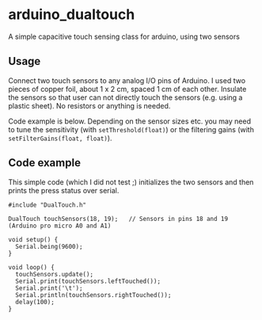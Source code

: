 # arduino_dualtouch
A simple capacitive touch sensing class for arduino, using two sensors

## Usage
Connect two touch sensors to any analog I/O pins of Arduino. I used two pieces of copper foil, about 1 x 2 cm, spaced 1 cm of each other. Insulate the sensors so that user can not directly touch the sensors (e.g. using a plastic sheet). No resistors or anything is needed.

Code example is below. Depending on the sensor sizes etc. you may need to tune the sensitivity (with ```setThreshold(float)```) or the filtering gains (with ```setFilterGains(float, float)```).

## Code example
This simple code (which I did not test ;) initializes the two sensors and then prints the press status over serial.

    #include "DualTouch.h"
    
    DualTouch touchSensors(18, 19);   // Sensors in pins 18 and 19 (Arduino pro micro A0 and A1)
    
    void setup() {
      Serial.being(9600);
    }
    
    void loop() {
      touchSensors.update();
      Serial.print(touchSensors.leftTouched());
      Serial.print('\t');
      Serial.println(touchSensors.rightTouched());
      delay(100);
    }

